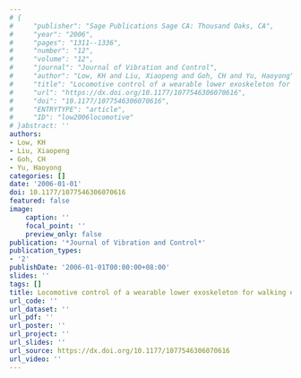 ```yaml
---
# {
#     "publisher": "Sage Publications Sage CA: Thousand Oaks, CA",
#     "year": "2006",
#     "pages": "1311--1336",
#     "number": "12",
#     "volume": "12",
#     "journal": "Journal of Vibration and Control",
#     "author": "Low, KH and Liu, Xiaopeng and Goh, CH and Yu, Haoyong",
#     "title": "Locomotive control of a wearable lower exoskeleton for walking enhancement",
#     "url": "https://dx.doi.org/10.1177/1077546306070616",
#     "doi": "10.1177/1077546306070616",
#     "ENTRYTYPE": "article",
#     "ID": "low2006locomotive"
# }abstract: ''
authors:
- Low, KH
- Liu, Xiaopeng
- Goh, CH
- Yu, Haoyong
categories: []
date: '2006-01-01'
doi: 10.1177/1077546306070616
featured: false
image:
    caption: ''
    focal_point: ''
    preview_only: false
publication: '*Journal of Vibration and Control*'
publication_types:
- '2'
publishDate: '2006-01-01T00:00:00+08:00'
slides: ''
tags: []
title: Locomotive control of a wearable lower exoskeleton for walking enhancement
url_code: ''
url_dataset: ''
url_pdf: ''
url_poster: ''
url_project: ''
url_slides: ''
url_source: https://dx.doi.org/10.1177/1077546306070616
url_video: ''
---
```

